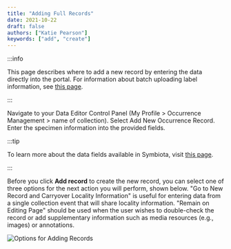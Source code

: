 ```yaml
---
title: "Adding Full Records"
date: 2021-10-22
draft: false
authors: ["Katie Pearson"]
keywords: ["add", "create"]
---
```


:::info

This page describes where to add a new record by entering the data directly into the portal. For information about batch uploading label information, see [this page](/docs/Collection_Manager_Guide/Importing_Uploading).

:::

Navigate to your Data Editor Control Panel (My Profile > Occurrence Management > name of collection). Select Add New Occurrence Record. Enter the specimen information into the provided fields.

:::tip

To learn more about the data fields available in Symbiota, visit [this page](/docs/Editor_Guide/Editing_Searching_Records/symbiota_data_fields).

:::

Before you click **Add record** to create the new record, you can select one of three options for the next action you will perform, shown below. "Go to New Record and Carryover Locality Information" is useful for entering data from a single collection event that will share locality information. "Remain on Editing Page" should be used when the user wishes to double-check the record or add supplementary information such as media resources (e.g., images) or annotations.

![Options for Adding Records](/img/newrecordoptions.png)
